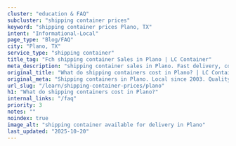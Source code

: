```yaml
---
cluster: "education & FAQ"
subcluster: "shipping container prices"
keyword: "shipping container prices Plano, TX"
intent: "Informational-Local"
page_type: "Blog/FAQ"
city: "Plano, TX"
service_type: "shipping container"
title_tag: "Fch shipping container Sales in Plano | LC Container"
meta_description: "shipping container sales in Plano. Fast delivery, competitive pricing. Serving shipping container prices area. Quote ID: C0S. Call (214) 524-4168 for your free quote today."
original_title: "What do shipping containers cost in Plano? | LC Container"
original_meta: "Shipping containers in Plano. Local since 2003. Quality containers. Fast delivery. Get your free quote — call (214) 524-4168 today. LC Container — your trust..."
url_slug: "/learn/shipping-container-prices/plano"
h1: "What do shipping containers cost in Plano?"
internal_links: "/faq"
priority: 3
notes: ""
noindex: true
image_alt: "shipping container available for delivery in Plano"
last_updated: "2025-10-20"
---
```


<!-- TODO: Add unique city/inventory copy, images, and internal links here. -->
